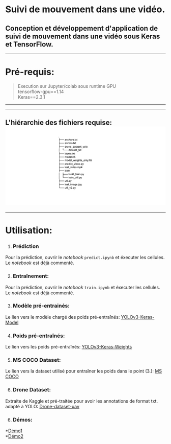 # Suivi de mouvement dans une vidéo.
Conception et développement d'application de suivi de mouvement dans une vidéo sous Keras et TensorFlow.
---
---
# Pré-requis: 

> Execution sur Jupyter/colab sous runtime GPU  
> tensorflow-gpu==1.14  
> Keras==2.3.1  

---
---
L'hiérarchie des fichiers requise: 
![alt text](https://github.com/BMouhcine/RT-Object-Detection/blob/master/781974614.jpg?raw=true)
---
---


# Utilisation:


1) ###    Prédiction


Pour la prédiction, ouvrir le *notebook* `predict.ipynb` et éxecuter les cellules. Le *notebook* est déjà commenté.


2) ###    Entraînement:
Pour la prédiction, ouvrir le *notebook* `train.ipynb` et éxecuter les cellules. Le *notebook* est déjà commenté.

3) ###    Modèle pré-entrainés:
Le lien vers le modèle chargé des poids pré-entraînés: [YOLOv3-Keras-Model](https://drive.google.com/file/d/1-57r1SHbGcfKJDXSv1I_NaeR13A8_6Dk/view?usp=sharing)

4) ###    Poids pré-entraînés:
Le lien vers les poids pré-entraînés: [YOLOv3-Keras-Weights](https://drive.google.com/file/d/1dOgWh0qGoatspBisG31fF1SpWVQ-jxZe/view?usp=sharing)

5) ###    MS COCO Dataset: 
Le lien vers la dataset utilisé pour entraîner les poids dans le point (3.): [MS COCO](http://cocodataset.org/)

6) ###    Drone Dataset: 
Extraite de Kaggle et pré-traitée pour avoir les annotations de format txt. adapté à YOLO: [Drone-dataset-uav](https://drive.google.com/file/d/1n5r4TSCzd9oT1Dc7sE3kY9vT3KJEBCQH/view?usp=sharing)

6) ###    Démos:  
*[Démo1](https://drive.google.com/file/d/1EAIBGjd_MuLxEfmto-nLDdUt7TqtU0mU/view?usp=sharing)  
*[Démo2](https://drive.google.com/file/d/1Y3V_cewd2jg2y_vatq8oVtXbPp63HVan/view?usp=sharing)
